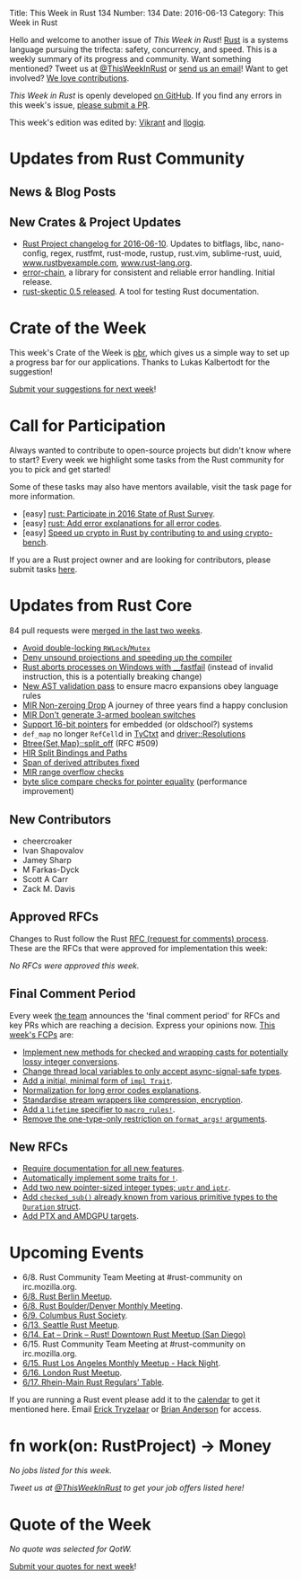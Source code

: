 Title: This Week in Rust 134
Number: 134
Date: 2016-06-13
Category: This Week in Rust

Hello and welcome to another issue of *This Week in Rust*!
[Rust](http://rust-lang.org) is a systems language pursuing the trifecta:
safety, concurrency, and speed. This is a weekly summary of its progress and
community. Want something mentioned? Tweet us at [@ThisWeekInRust](https://twitter.com/ThisWeekInRust) or [send us an
email](mailto:corey@octayn.net?subject=This%20Week%20in%20Rust%20Suggestion)!
Want to get involved? [We love
contributions](https://github.com/rust-lang/rust/blob/master/CONTRIBUTING.md).

*This Week in Rust* is openly developed [on GitHub](https://github.com/cmr/this-week-in-rust).
If you find any errors in this week's issue, [please submit a PR](https://github.com/cmr/this-week-in-rust/pulls).

This week's edition was edited by: [Vikrant](https://github.com/nasa42) and [llogiq](https://github.com/llogiq).

# Updates from Rust Community

## News & Blog Posts

## New Crates & Project Updates

* [Rust Project changelog for 2016-06-10](https://users.rust-lang.org/t/rust-project-changelog-for-2016-06-10/6181).
  Updates to bitflags, libc, nano-config, regex, rustfmt, rust-mode,
  rustup, rust.vim, sublime-rust, uuid, www.rustbyexample.com,
  www.rust-lang.org.
* [error-chain](https://users.rust-lang.org/t/announcing-error-chain-a-library-for-consistent-and-reliable-rust-error-handling/6133),
  a library for consistent and reliable error handling. Initial release.
* [rust-skeptic 0.5 released](https://users.rust-lang.org/t/rust-skeptic-test-your-rust-markdown-documentation-via-cargo/2163/2?u=brson).
  A tool for testing Rust documentation.

# Crate of the Week

This week's Crate of the Week is [pbr](https://crates.io/crates/pbr), which gives us a simple way to set up a progress bar for our applications. Thanks to Lukas Kalbertodt for the suggestion!

[Submit your suggestions for next week][submit_crate]!

[submit_crate]: https://users.rust-lang.org/t/crate-of-the-week/2704

# Call for Participation

Always wanted to contribute to open-source projects but didn't know where to start?
Every week we highlight some tasks from the Rust community for you to pick and get started!

Some of these tasks may also have mentors available, visit the task page for more information.

* [easy] [rust: Participate in 2016 State of Rust Survey](http://blog.rust-lang.org/2016/05/09/survey.html).
* [easy] [rust: Add error explanations for all error codes](https://github.com/rust-lang/rust/issues/32777).
* [easy] [Speed up crypto in Rust by contributing to and using crypto-bench](https://users.rust-lang.org/t/speed-up-crypto-in-rust-by-contributing-to-and-using-crypto-bench/6097).

If you are a Rust project owner and are looking for contributors, please submit tasks [here][guidelines].

[guidelines]: https://users.rust-lang.org/t/twir-call-for-participation/4821

# Updates from Rust Core

84 pull requests were [merged in the last two weeks][merged].

[merged]: https://github.com/issues?q=is%3Apr+org%3Arust-lang+is%3Amerged+merged%3A2016-05-30..2016-06-06

* [Avoid double-locking `RWLock`/`Mutex`](https://github.com/rust-lang/rust/pull/33861)
* [Deny unsound projections and speeding up the compiler](https://github.com/rust-lang/rust/pull/33816)
* [Rust aborts processes on Windows with __fastfail](https://github.com/rust-lang/rust/pull/33814) (instead of invalid instruction, this is a potentially breaking change)
* [New AST validation pass](https://github.com/rust-lang/rust/pull/33794) to ensure macro expansions obey language rules
* [MIR Non-zeroing Drop](https://github.com/rust-lang/rust/pull/33622) A journey of three years find a happy conclusion
* [MIR Don't generate 3-armed boolean switches](https://github.com/rust-lang/rust/pull/33583)
* [Support 16-bit pointers](https://github.com/rust-lang/rust/pull/33460) for embedded (or oldschool?) systems
* `def_map` no longer `RefCell`d in [TyCtxt](https://github.com/rust-lang/rust/pull/33977) and [driver::Resolutions](https://github.com/rust-lang/rust/pull/33964)
* [Btree{Set,Map}::split_off](https://github.com/rust-lang/rust/pull/33947) (RFC #509)
* [HIR Split Bindings and Paths](https://github.com/rust-lang/rust/pull/33929)
* [Span of derived attributes fixed](https://github.com/rust-lang/rust/pull/33926)
* [MIR range overflow checks](https://github.com/rust-lang/rust/pull/33905)
* [byte slice compare checks for pointer equality](https://github.com/rust-lang/rust/pull/33892) (performance improvement)

## New Contributors

* cheercroaker
* Ivan Shapovalov
* Jamey Sharp
* M Farkas-Dyck
* Scott A Carr
* Zack M. Davis

## Approved RFCs

Changes to Rust follow the Rust [RFC (request for comments)
process](https://github.com/rust-lang/rfcs#rust-rfcs). These
are the RFCs that were approved for implementation this week:

*No RFCs were approved this week.*

## Final Comment Period

Every week [the team](https://www.rust-lang.org/team.html) announces the
'final comment period' for RFCs and key PRs which are reaching a
decision. Express your opinions now. [This week's FCPs][fcp] are:

[fcp]: https://github.com/rust-lang/rfcs/labels/final-comment-period

* [Implement new methods for checked and wrapping casts for potentially lossy integer conversions](https://github.com/rust-lang/rfcs/pull/1218).
* [Change thread local variables to only accept async-signal-safe types](https://github.com/rust-lang/rfcs/pull/1379).
* [Add a initial, minimal form of `impl Trait`](https://github.com/rust-lang/rfcs/pull/1522).
* [Normalization for long error codes explanations](https://github.com/rust-lang/rfcs/pull/1567).
* [Standardise stream wrappers like compression, encryption](https://github.com/rust-lang/rfcs/pull/1568).
* [Add a `lifetime` specifier to `macro_rules!`](https://github.com/rust-lang/rfcs/pull/1590).
* [Remove the one-type-only restriction on `format_args!` arguments](https://github.com/rust-lang/rfcs/pull/1618).

## New RFCs

* [Require documentation for all new features](https://github.com/rust-lang/rfcs/pull/1636).
* [Automatically implement some traits for `!`](https://github.com/rust-lang/rfcs/pull/1637).
* [Add two new pointer-sized integer types; `uptr` and `iptr`](https://github.com/rust-lang/rfcs/pull/1635).
* [Add `checked_sub()` already known from various primitive types to the `Duration` struct](https://github.com/rust-lang/rfcs/pull/1640).
* [Add PTX and AMDGPU targets](https://github.com/rust-lang/rfcs/pull/1641).

# Upcoming Events

* 6/8. Rust Community Team Meeting at #rust-community on irc.mozilla.org.
* [6/8. Rust Berlin Meetup](http://www.meetup.com/Rust-Berlin/events/231188250/).
* [6/8. Rust Boulder/Denver Monthly Meeting](http://www.meetup.com/Rust-Boulder-Denver/).
* [6/9. Columbus Rust Society](http://www.meetup.com/columbus-rs/events/230812780/).
* [6/13. Seattle Rust Meetup](https://www.eventbrite.com/e/mozilla-rust-seattle-meetup-tickets-12222326307?aff=erelexporg).
* [6/14. Eat – Drink – Rust! Downtown Rust Meetup (San Diego)](http://www.meetup.com/San-Diego-Rust/events/231356534/)
* 6/15. Rust Community Team Meeting at #rust-community on irc.mozilla.org.
* [6/15. Rust Los Angeles Monthly Meetup - Hack Night](http://www.meetup.com/Rust-Los-Angeles/events/231587506/).
* [6/16. London Rust Meetup](http://www.meetup.com/Rust-London-User-Group/events/231332388/).
* [6/17. Rhein-Main Rust Regulars' Table](http://www.meetup.com/Rust-Rhein-Main/events/231344035/).

If you are running a Rust event please add it to the [calendar] to get
it mentioned here. Email [Erick Tryzelaar][erickt] or [Brian
Anderson][brson] for access.

[calendar]: https://www.google.com/calendar/embed?src=apd9vmbc22egenmtu5l6c5jbfc%40group.calendar.google.com
[erickt]: mailto:erick.tryzelaar@gmail.com
[brson]: mailto:banderson@mozilla.com

# fn work(on: RustProject) -> Money

*No jobs listed for this week.*

*Tweet us at [@ThisWeekInRust](https://twitter.com/ThisWeekInRust) to get your job offers listed here!*

# Quote of the Week

*No quote was selected for QotW.*

[Submit your quotes for next week][submit]!

[submit]: http://users.rust-lang.org/t/twir-quote-of-the-week/328
